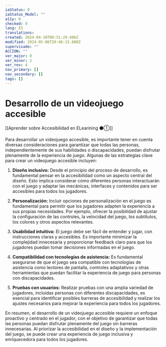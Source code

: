 ```yaml
---
iaStatus: 0
iaStatus_Model: ""
a11y: 0
checked: 0
lang: ES
translations: 
created: 2024-04-10T08:51:29.606Z
modified: 2024-05-06T20:46:15.880Z
supervisado: ""
ACCION: ""
ver_major: 0
ver_minor: 2
ver_rev: 4
nav_primary: []
nav_secondary: []
tags: []
---
```

# Desarrollo de un videojuego accesible

[[Aprender sobre Accesibilidad en ELearining ⚫①]]

Para desarrollar un videojuego accesible, es importante tener en cuenta diversas consideraciones para garantizar que todas las personas, independientemente de sus habilidades o discapacidades, puedan disfrutar plenamente de la experiencia de juego. Algunas de las estrategias clave para crear un videojuego accesible incluyen:

1. **Diseño inclusivo:** Desde el principio del proceso de desarrollo, es fundamental pensar en la accesibilidad como un aspecto central del diseño. Esto implica considerar cómo diferentes personas interactuarán con el juego y adaptar las mecánicas, interfaces y contenidos para ser accesibles para todos los jugadores.

2. **Personalización:** Incluir opciones de personalización en el juego es fundamental para permitir que los jugadores adapten la experiencia a sus propias necesidades. Por ejemplo, ofrecer la posibilidad de ajustar la configuración de las controles, la velocidad del juego, los subtítulos, los colores y otros aspectos relevantes.

3. **Usabilidad intuitiva:** El juego debe ser fácil de entender y jugar, con instrucciones claras y accesibles. Es importante minimizar la complejidad innecesaria y proporcionar feedback claro para que los jugadores puedan tomar decisiones informadas en el juego.

4. **Compatibilidad con tecnologías de asistencia:** Es fundamental asegurarse de que el juego sea compatible con tecnologías de asistencia como lectores de pantalla, controles adaptativos y otras herramientas que puedan facilitar la experiencia de juego para personas con discapacidades.

5. **Pruebas con usuarios:** Realizar pruebas con una amplia variedad de jugadores, incluidas personas con diferentes discapacidades, es esencial para identificar posibles barreras de accesibilidad y realizar los ajustes necesarios para mejorar la experiencia para todos los jugadores.

En resumen, el desarrollo de un videojuego accesible requiere un enfoque proactivo y centrado en el jugador, con el objetivo de garantizar que todas las personas puedan disfrutar plenamente del juego sin barreras innecesarias. Al priorizar la accesibilidad en el diseño y la implementación del juego, se puede crear una experiencia de juego inclusiva y enriquecedora para todos los jugadores.
